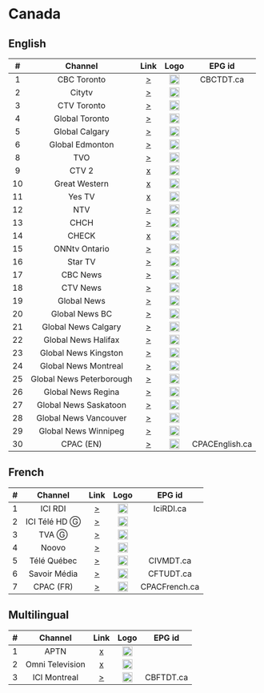 <h1>Canada</h1>

<h2>English</h2>

| #   | Channel         | Link  | Logo | EPG id |
|:---:|:---------------:|:-----:|:----:|:------:|
| 1   | CBC Toronto     | [>](https://bozztv.com/teleyupp1/teleup-ydcl2V1MVC/playlist.m3u8) | <img height="20" src="https://i.imgur.com/H5yEbxf.png"/> | CBCTDT.ca |
| 2   | Citytv          | [>](https://bozztv.com/teleyupp1/teleup-iSykLSKMFr/tracks-v1a1/mono.m3u8) | <img height="20" src="https://i.imgur.com/BlFNlHz.png"/> | 
| 3   | CTV Toronto     | [>](https://bozztv.com/teleyupp1/teleup-zxsJFt6VvY/playlist.m3u8) | <img height="20" src="https://i.imgur.com/qOutOWN.png"/> |
| 4   | Global Toronto  | [>](https://d128o1k7zh3htz.cloudfront.net/out/v1/74a58360a3734f97b74ba439bc678044/index.m3u8) | <img height="20" src="https://i.imgur.com/2CxLO4H.png"/> |
| 5   | Global Calgary  | [>](https://dfmjr9irb1dl5.cloudfront.net/out/v1/454010ff309e4963a087f5802856e346/index.m3u8) | <img height="20" src="https://i.imgur.com/2CxLO4H.png"/> |
| 6   | Global Edmonton | [>](https://da7sdtkzly6qj.cloudfront.net/out/v1/b317f6c10f2e493993bd2b5314df1c7c/index_1.m3u8) | <img height="20" src="https://i.imgur.com/2CxLO4H.png"/> |
| 8   | TVO             | [>](https://bozztv.com/teleyupp1/teleup-OMZsmYVUMp/playlist.m3u8) | <img height="20" src="https://i.imgur.com/PkBPPcL.png"/> |
| 9   | CTV 2           | [x]() | <img height="20" src=""/> |
| 10  | Great Western   | [x]() | <img height="20" src=""/> |
| 11  | Yes TV          | [x]() | <img height="20" src=""/> |
| 12  | NTV             | [>](http://152.89.62.111:8080/nXyAiP3DNp/QgOuvocpGv/223012) | <img height="20" src="https://i.imgur.com/b8W3Aah.png"/> |
| 13  | CHCH            | [>](http://152.89.62.111:8080/nXyAiP3DNp/QgOuvocpGv/222841) | <img height="20" src="https://i.imgur.com/jYSXaga.png"/> |
| 14  | CHECK           | [x]() | <img height="20" src=""/> |
| 15  | ONNtv Ontario   | [>](https://onntv.vantrix.tv:443/onntv_hls/1080p/onntv_hls-HLS-1080p.m3u8) | <img height="20" src="https://i.imgur.com/zz5ST9K.png"/> |
| 16  | Star TV         | [>](http://live.canadastartv.com:1935/canadastartv/canadastartv/playlist.m3u) | <img height="20" src="https://i.imgur.com/Ap54LCC.png"/> |
| 17  | CBC News        | [>](https://cbcnewshd-f.akamaihd.net/i/cbcnews_1@8981/index_2500_av-p.m3u8) | <img height="20" src="https://i.imgur.com/1EqQGKS.png"/> |
| 18  | CTV News        | [>](https://pe-fa-lp02a.9c9media.com/live/News1Digi/p/hls/00000201/38ef78f479b07aa0/index/0c6a10a2/live/stream/h264/v1/3500000/manifest.m3u8) | <img height="20" src="https://i.imgur.com/T3oBeiX.png"/> |
| 19  | Global News     | [>](https://siloh.pluto.tv/lilo/production/GlobalNews/National/CAN/master.m3u8) | <img height="20" src="https://i.imgur.com/IpfmG93.png"/> |
| 20  | Global News BC  | [>](https://siloh.pluto.tv/lilo/production/GlobalNews/BC/CAN/master.m3u8) | <img height="20" src="https://i.imgur.com/IpfmG93.png"/> |
| 21  | Global News Calgary      | [>](https://siloh.pluto.tv/lilo/production/GlobalNews/Calgary/CAN/master.m3u8) | <img height="20" src="https://i.imgur.com/IpfmG93.png"/> |
| 22  | Global News Halifax      | [>](https://siloh.pluto.tv/lilo/production/GlobalNews/Halifax/CAN/master.m3u8) | <img height="20" src="https://i.imgur.com/IpfmG93.png"/> |
| 23  | Global News Kingston     | [>](https://siloh.pluto.tv/lilo/production/GlobalNews/Kingston/CAN/master.m3u8) | <img height="20" src="https://i.imgur.com/IpfmG93.png"/> |
| 24  | Global News Montreal     | [>](https://siloh.pluto.tv/lilo/production/GlobalNews/Montreal/CAN/master.m3u8) | <img height="20" src="https://i.imgur.com/IpfmG93.png"/> |
| 25  | Global News Peterborough | [>](https://siloh.pluto.tv/lilo/production/GlobalNews/Peterborough/CAN/master.m3u8) | <img height="20" src="https://i.imgur.com/IpfmG93.png"/> |
| 26  | Global News Regina       | [>](https://siloh.pluto.tv/lilo/production/GlobalNews/Regina/CAN/master.m3u8) | <img height="20" src="https://i.imgur.com/IpfmG93.png"/> |
| 27  | Global News Saskatoon    | [>](https://siloh.pluto.tv/lilo/production/GlobalNews/Saskatoon/CAN/master.m3u8) | <img height="20" src="https://i.imgur.com/IpfmG93.png"/> |
| 28  | Global News Vancouver    | [>](https://d8i9f8op7jmyk.cloudfront.net/out/v1/89a3f0453e134472a2101f6264d055ae/index.m3u8) | <img height="20" src="https://i.imgur.com/IpfmG93.png"/> |
| 29  | Global News Winnipeg     | [>](https://siloh.pluto.tv/lilo/production/GlobalNews/Winnipeg/CAN/master.m3u8) | <img height="20" src="https://i.imgur.com/IpfmG93.png"/> |
| 30  | CPAC (EN)       | [>](https://d7z3qjdsxbwoq.cloudfront.net/groupa/live/f9809cea-1e07-47cd-a94d-2ddd3e1351db/live.isml/.m3u8) | <img height="20" src="https://i.imgur.com/AbdFD0S.png"/> | CPACEnglish.ca |

<h2>French</h2>

| #   | Channel      | Link   | Logo | EPG id |
|:---:|:------------:|:------:|:----:|:------:|
| 1   | ICI RDI      | [>](https://rcavlive.akamaized.net/hls/live/704025/xcanrdi/master.m3u8) | <img height="20" src="https://upload.wikimedia.org/wikipedia/commons/thumb/0/0a/ICI_RDI_logo.svg/640px-ICI_RDI_logo.svg.png"/> | IciRDI.ca |
| 2   | ICI Télé HD Ⓖ | [>](https://rcavlive.akamaized.net/hls/live/696615/xcancbft/master.m3u8) | <img height="20" src="https://i.imgur.com/HsSi3NV.png"/> |
| 3   | TVA Ⓖ       | [>](https://tvalive.akamaized.net/hls/live/2012413/tva01/master.m3u8) | <img height="20" src="https://i.imgur.com/1GR8Szn.png"/> |
| 4   | Noovo        | [>](https://pe-ak-lp04a-9c9media.akamaized.net/live/NOOVO/p/dash/00000001/f481c583dbd06b6c/manifest.mpd) | <img height="20" src="https://i.imgur.com/BL9ziSJ.png"/> |
| 5   | Télé Québec  | [>](https://bcovlive-a.akamaihd.net/575d86160eb143458d51f7ab187a4e68/us-east-1/6101674910001/playlist.m3u8) | <img height="20" src="https://i.imgur.com/8grBWK9.png"/> | CIVMDT.ca |
| 6   | Savoir Média | [>](https://hls.savoir.media/live/stream.m3u8) | <img height="20" src="https://i.imgur.com/pa4wOVY.png"/> | CFTUDT.ca |
| 7   | CPAC (FR)    | [>](https://bcsecurelivehls-i.akamaihd.net/hls/live/680604/1242843915001_3/master.m3u8) | <img height="20" src="https://i.imgur.com/AbdFD0S.png"/> | CPACFrench.ca |


<h2>Multilingual</h2>

| #   | Channel           | Link   | Logo | EPG id |
|:---:|:-----------------:|:------:|:----:|:------:|
| 1   | APTN              | [x]() | <img height="20" src="https://i.imgur.com/S213Hyb.png"/> |
| 2   | Omni Television   | [x]() | <img height="20" src=""/> |
| 3   | ICI Montreal    | [>](https://amdici.akamaized.net/hls/live/873426/ICI-Live-Stream/master.m3u8) | <img height="20" src="https://i.imgur.com/Z1b2TJD.png"/> | CBFTDT.ca |
